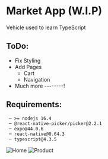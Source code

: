 # Market App (W.I.P)

Vehicle used to learn TypeScript

## ToDo:
* Fix Styling
* Add Pages
  * Cart
  * Navigation
* Much more --------!

## Requirements:
     ─ >= nodejs 16.4
     ─ @react-native-picker/picker@2.2.1
     ─ expo@44.0.6
     ─ react-native@0.64.3
     ─ typescript@4.3.5

![Home](https://github.com/XeVile/leMarche/blob/main/home.png?raw=true)
![Product](https://github.com/XeVile/leMarche/blob/main/product.png?raw=true)
